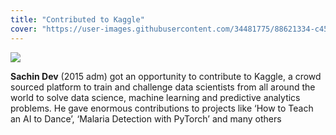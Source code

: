 ```yaml
---
title: "Contributed to Kaggle"
cover: "https://user-images.githubusercontent.com/34481775/88621334-c45c4880-d0bd-11ea-9f46-9af80cd2836e.png"
---
```


![](https://github.com/heysachin.png?size=300)

**Sachin Dev** (2015 adm) got an opportunity to contribute to Kaggle, a crowd sourced platform to train and challenge data scientists from all around the world to solve data science, machine learning and predictive analytics problems. He gave enormous contributions to projects like ‘How to Teach an AI to Dance’, ‘Malaria Detection with PyTorch’ and many others
